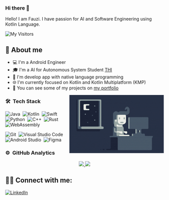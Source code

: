 ### Hi there 👋
Hello! I am Fauzi. I have passion for AI and Software Engineering using Kotlin Language.

![My Visitors](https://komarev.com/ghpvc/?username=fauzisho)

## 📖 About me

* 💻 I'm a Android Engineer
* 🎓 I'm a AI for Autonomous System Student [THI](https://www.thi.de/)
* 📱 I'm develop app with native language programming 
* 🌐 I'm currently focused on Kotlin and Kotlin Multiplatform (KMP)
* 💬 You can see some of my projects on [my portfolio](https://www.fauzisho.tech/projects)

<img alt="Night Coding" src="https://raw.githubusercontent.com/AVS1508/AVS1508/master/assets/Night-Coding.gif" align="right"/>

### 🛠 &nbsp;Tech Stack

![Java](https://img.shields.io/badge/-Java-05122A?style=flat&logo=Java&logoColor=FFA518)&nbsp;
![Kotlin](https://img.shields.io/badge/-Kotlin-05122A?style=flat&logo=Kotlin&logoColor=563D7C)&nbsp;
![Swift](https://img.shields.io/badge/-Swift-05122A?style=flat&logo=Swift&logoColor=FFA518)&nbsp;
![Python](https://img.shields.io/badge/-Python-05122A?style=flat&logo=Python&logoColor=A8B9CC)&nbsp;
![C++](https://img.shields.io/badge/-C++-05122A?style=flat&logo=C%2B%2B&logoColor=00599C)&nbsp;
![Rust](https://img.shields.io/badge/-Rust-05122A?style=flat&logo=Rust)&nbsp;
![WebAssembly](https://img.shields.io/badge/-WebAssembly-05122A?style=flat&logo=WebAssembly)&nbsp;

![Git](https://img.shields.io/badge/-Git-05122A?style=flat&logo=git)&nbsp;
![Visual Studio Code](https://img.shields.io/badge/-Visual%20Studio%20Code-05122A?style=flat&logo=visual-studio-code&logoColor=007ACC)\
![Android Studio](https://img.shields.io/badge/-Android%20Studio-05122A?style=flat&logo=android-studio)&nbsp;
![Figma](https://img.shields.io/badge/-Figma-05122A?style=flat&logo=figma)

### ⚙️ &nbsp;GitHub Analytics

<p align="center">
<a href="https://github.com/fauzisho">
  <img height="180em" src="https://github-readme-stats-eight-theta.vercel.app/api?username=fauzisho&show_icons=true&theme=algolia&include_all_commits=true&count_private=true"/>
  <img height="180em" src="https://github-readme-stats-eight-theta.vercel.app/api/top-langs/?username=fauzisho&layout=compact&langs_count=8&theme=algolia"/>
</a>
</p>



## 🙋‍♂️ Connect with me:

<p align="left">
<!--   <a href="https://www.youtube.com/c/DevProTips"><img alt="Youtube" title="Youtube" src="https://img.shields.io/badge/-YouTube-red?style=for-the-badge&logo=youtube&logoColor=white"/></a> -->
  <a href="https://www.linkedin.com/in/fauzisho/"><img alt="LinkedIn" title="LinkedIn" src="https://img.shields.io/badge/-LinkedIn-0077B5?style=for-the-badge&logo=linkedin&logoColor=white"/></a>
</p>

<!--
**fauzisho/fauzisho** is a ✨ _special_ ✨ repository because its `README.md` (this file) appears on your GitHub profile.

Here are some ideas to get you started:

- 🔭 I’m currently working on ...
- 🌱 I’m currently learning ...
- 👯 I’m looking to collaborate on ...
- 🤔 I’m looking for help with ...
- 💬 Ask me about ...
- 📫 How to reach me: ...
- 😄 Pronouns: ...
- ⚡ Fun fact: ...
-->
